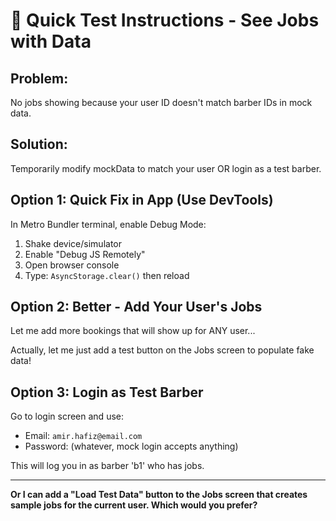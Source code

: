 # 🧪 Quick Test Instructions - See Jobs with Data

## Problem:
No jobs showing because your user ID doesn't match barber IDs in mock data.

## Solution:
Temporarily modify mockData to match your user OR login as a test barber.

## Option 1: Quick Fix in App (Use DevTools)

In Metro Bundler terminal, enable Debug Mode:
1. Shake device/simulator
2. Enable "Debug JS Remotely"
3. Open browser console
4. Type: `AsyncStorage.clear()` then reload

## Option 2: Better - Add Your User's Jobs

Let me add more bookings that will show up for ANY user...

Actually, let me just add a test button on the Jobs screen to populate fake data!

## Option 3: Login as Test Barber

Go to login screen and use:
- Email: `amir.hafiz@email.com`
- Password: (whatever, mock login accepts anything)

This will log you in as barber 'b1' who has jobs.

---

**Or I can add a "Load Test Data" button to the Jobs screen that creates sample jobs for the current user. Which would you prefer?**
